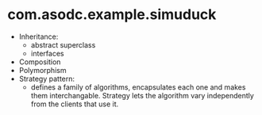 # com.asodc.example.simuduck
- Inheritance:
  - abstract superclass
  - interfaces
- Composition
- Polymorphism
- Strategy pattern:
  - defines a family of algorithms, encapsulates each one and makes them interchangable. Strategy lets the algorithm vary independently from the clients that use it. 
